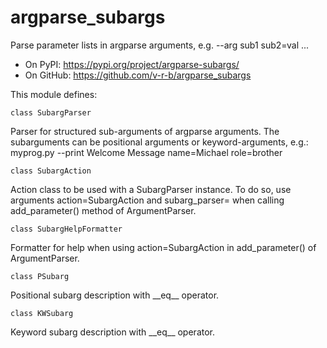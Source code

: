 # argparse_subargs

Parse parameter lists in argparse arguments, e.g. --arg sub1 sub2=val ...

  - On PyPI: https://pypi.org/project/argparse-subargs/
  - On GitHub: https://github.com/v-r-b/argparse_subargs

This module defines:

```class SubargParser```
  
Parser for structured sub-arguments of argparse arguments. The subarguments
can be positional arguments or keyword-arguments, e.g.:
myprog.py --print Welcome Message name=Michael role=brother

```class SubargAction```
  
Action class to be used with a SubargParser instance. To do so, use arguments
action=SubargAction and subarg_parser=<SubargParser instance> when calling
add_parameter() method of ArgumentParser.

```class SubargHelpFormatter```
  
Formatter for help when using action=SubargAction in add_parameter()
of ArgumentParser.

```class PSubarg```
  
Positional subarg description with \_\_eq__ operator.

```class KWSubarg```
  
Keyword subarg description with \_\_eq__ operator.
